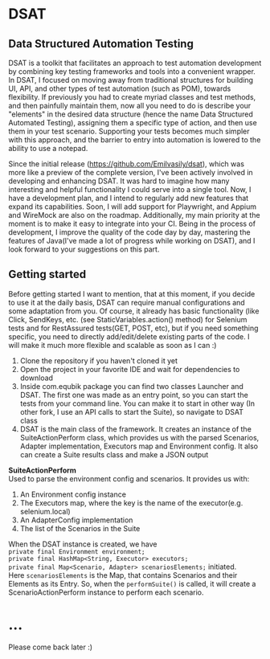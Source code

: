 # DSAT
## Data Structured Automation Testing
DSAT is a toolkit that facilitates an approach to test automation development by combining key testing frameworks and tools into a convenient wrapper. In DSAT, I focused on moving away from traditional structures for building UI, API, and other types of test automation (such as POM), towards flexibility. If previously you had to create myriad classes and test methods, and then painfully maintain them, now all you need to do is describe your "elements" in the desired data structure (hence the name Data Structured Automated Testing), assigning them a specific type of action, and then use them in your test scenario. Supporting your tests becomes much simpler with this approach, and the barrier to entry into automation is lowered to the ability to use a notepad.

Since the initial release (https://github.com/Emilvasily/dsat), which was more like a preview of the complete version, I've been actively involved in developing and enhancing DSAT. It was hard to imagine how many interesting and helpful functionality I could serve into a single tool. Now, I have a development plan, and I intend to regularly add new features that expand its capabilities. Soon, I will add support for Playwright, and Appium and WireMock are also on the roadmap. Additionally, my main priority at the moment is to make it easy to integrate into your CI. Being in the process of development, I improve the quality of the code day by day, mastering the features of Java(I've made a lot of progress while working on DSAT), and I look forward to your suggestions on this part.

## Getting started

Before getting started I want to mention, that at this moment, if you decide to use it at the daily basis, DSAT can require manual configurations and some adaptation from you. Of course, it already has basic functionality (like Click, SendKeys, etc. (see StaticVariables.action() method) for Selenium tests and for RestAssured tests(GET, POST, etc), but if you need something specific, you need to directly add/edit/delete existing parts of the code. I will make it much more flexible and scalable as soon as I can :)

1. Clone the repository if you haven't cloned it yet
2. Open the project in your favorite IDE and wait for dependencies to download
3. Inside com.equbik package you can find two classes Launcher and DSAT. The first one was made as an entry point, so you can start the tests from your command line. You can make it to start in other way (In other fork, I use an API calls to start the Suite), so navigate to DSAT class
4. DSAT is the main class of the framework. It creates an instance of the SuiteActionPerform class, which provides us with the parsed Scenarios, Adapter implementation, Executors map and Environment config. It also can create a Suite results class and make a JSON output 

**SuiteActionPerform**\
Used to parse the environment config and scenarios. It provides us with:
1. An Environment config instance
2. The Executors map, where the key is the name of the executor(e.g. selenium.local)
3. An AdapterConfig implementation
4. The list of the Scenarios in the Suite

When the DSAT instance is created, we have\
`private final Environment environment;`\
`private final HashMap<String, Executor> executors;`\
`private final Map<Scenario, Adapter> scenariosElements;`
initiated.\
Here `scenariosElements` is the Map, that contains Scenarios and their Elements as its Entry.
So, when the `performSuite()` is called, it will create a ScenarioActionPerform instance to perform each scenario.

# ...
Please come back later :)